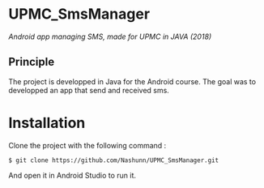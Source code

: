 # UPMC_SmsManager
*Android app managing SMS, made for UPMC in JAVA (2018)*

## Principle

The project is developped in Java for the Android course.
The goal was to developped an app that send and received sms.

# Installation

Clone the project with the following command :

`$ git clone https://github.com/Nashunn/UPMC_SmsManager.git`

And open it in Android Studio to run it.
